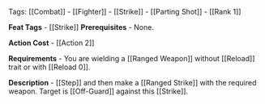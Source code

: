 Tags: [[Combat]] - [[Fighter]] - [[Strike]] - [[Parting Shot]] - [[Rank 1]]

**Feat Tags** - [[Strike]]
**Prerequisites** - None.

**Action Cost** - [[Action 2]] 

**Requirements** - You are wielding a [[Ranged Weapon]] without [[Reload]] trait or with [[Reload 0]].

**Description** - [[Step]] and then make a [[Ranged Strike]] with the required weapon. Target is [[Off-Guard]] against this [[Strike]].
